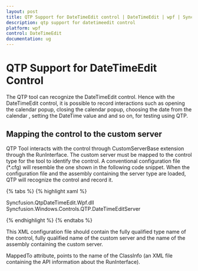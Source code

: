 ```yaml
---
layout: post
title: QTP Support for DateTimeEdit control | DateTimeEdit | wpf | Syncfusion
description: qtp support for datetimeedit control
platform: wpf
control: DateTimeEdit
documentation: ug
---
```


# QTP Support for DateTimeEdit Control

The QTP tool can recognize the DateTimeEdit control. Hence with the DateTimeEdit control,  it is possible to record interactions such as opening the calendar popup, closing the calendar popup, choosing the date from  the calendar , setting the DateTime value and and so on, for testing using QTP.

## Mapping the control to the custom server

QTP Tool interacts with the control through CustomServerBase extension through the RunInterface. The custom server must be mapped to the control type for the tool to identify the control. A conventional configuration file (*.cfg) will resemble the one shown in the following code snippet. When the configuration file and the assembly containing the server type are loaded, QTP will recognize the control and record it.

{% tabs %}
{% highlight xaml %}

<?xml version="1.0" encoding="UTF-8"?>
<Controls>
<Control Type="Syncfusion.Windows.Shared.DateTimeEdit" MappedTo="SfDateTimeEdit">
<CustomServer>
<Component>
<DllName>Syncfusion.QtpDateTimeEdit.Wpf.dll</DllName>
<TypeName>Syncfusion.Windows.Controls.QTP.DateTimeEditServer</TypeName>
</Component>
</CustomServer>
</Control>
</Controls>

{% endhighlight  %}
{% endtabs %}

This XML configuration file should contain the fully qualified type name of the control, fully qualified name of the custom server and the name of the assembly containing the custom server.

MappedTo attribute, points to the name of the ClassInfo (an XML file containing the API information about the RunInterface).
